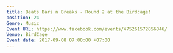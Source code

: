 ```yaml
---
title: Beats Bars n Breaks - Round 2 at the Birdcage!
position: 24
Genre: Music
Event URL: https://www.facebook.com/events/475261572856846/
Venue: BirdCage
Event date: 2017-09-08 07:00:00 +07:00
---
```



